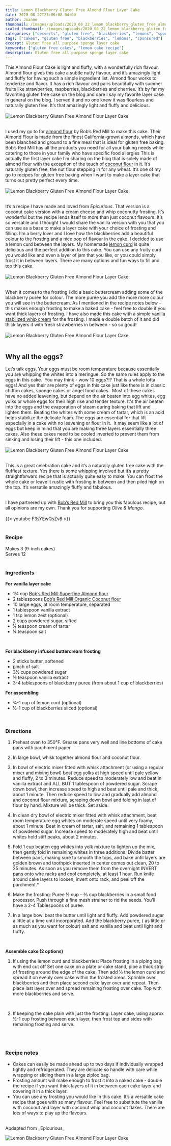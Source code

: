 ```yaml
---
title: Lemon Blackberry Gluten Free Almond Flour Layer Cake
date: 2020-08-22T23:06:08-04:00
author: Joanne
thumbnail: /images/uploads/2020_08_22_lemon_blackberry_gluten_free_almond_flour_layer_cake_1.jpg
scaled_thumbnail: /images/uploads/2020_08_22_lemon_blackberry_gluten_free_almond_flour_layer_cake_0.jpg
categories: ["desserts", "gluten free", "blackberries", "lemons", "sponsored"]
tags: ["cakes", "gluten free", "blackberries", "lemons", "sponsored"]
excerpt: Gluten free all purpose sponge layer cake
keywords: ["gluten free cakes", "lemon cake recipe"]
description: Gluten free all purpose sponge layer cake
---
```


This Almond Flour Cake is light and fluffy, with a wonderfully rich flavour. Almond flour gives this cake a subtle nutty flavour, and it’s amazingly light and fluffy for having such a simple ingredient list. Almond flour works to tenderize and flavor. It has a rich flavour and pairs beautifully with summer fruits like strawberries, raspberries, blackberries and cherries. It’s by far my favoriting gluten free cake on the blog and dare I say my favorite layer cake in general on the blog. I served it and no one knew it was flourless and naturally gluten free. It’s that amazingly light and fluffy and delicious. 
</br>
</br>
![Lemon Blackberry Gluten Free Almond Flour Layer Cake](/images/uploads/2020_08_22_lemon_blackberry_gluten_free_almond_flour_layer_cake_2.jpg)
</br>
</br>

I used my go to for <span class="highlight"><a rel="nofollow" href="https://www.bobsredmill.com/almond-meal-flour.html">almond flour</a></span> by Bob’s Red Mill to make this cake. Their Almond Flour is made from the finest California-grown almonds, which have been blanched and ground to a fine meal that is ideal for gluten free baking. Bobʼs Red Mill has all the products you need for all your baking needs while catering to those in your family who have specific food allergies This is actually the first layer cake I’m sharing on the blog that is solely made of almond flour with the exception of the touch of <span class="highlight"><a rel="nofollow" href="https://www.bobsredmill.com/organic-coconut-flour.html">coconut flour</a></span> in it. It’s naturally gluten free, the nut flour stepping in for any wheat. It’s one of my go to recipes for gluten free baking when I want to make a layer cake that turns out pretty perfect every time. 
</br>
</br>
![Lemon Blackberry Gluten Free Almond Flour Layer Cake](/images/uploads/2020_08_22_lemon_blackberry_gluten_free_almond_flour_layer_cake_3.jpg)
</br>
</br>

It’s a recipe I have made and loved from _Epicurious_. That version is a coconut cake version with a cream cheese and whip coconutty frosting. It’s wonderful but the recipe lends itself to more than just coconut flavours. It’s so versatile and I thought I would share the vanilla version with you that you can use as a base to make a layer cake with your choice of frosting and filling. I’m a berry lover and I love how the blackberries add a beautiful colour to the frosting and a nice pop of flavour in the cake. I decided to use a lemon curd between the layers. My homemade [lemon curd](https://www.oliveandmango.com/how-to-make-a-simple-no-fail-citrus-curd/) is quite delicious and the perfect addition to this cake. 
You can use any fruity curd you would like and even a layer of jam that you like, or you could simply frost it in between layers. There are many options and fun ways to fill and top this cake. 
</br>
</br>
![Lemon Blackberry Gluten Free Almond Flour Layer Cake](/images/uploads/2020_08_22_lemon_blackberry_gluten_free_almond_flour_layer_cake_4.jpg)
</br>
</br>

When it comes to the frosting I did a basic buttercream adding some of the blackberry purée for colour. The more purée you add the more more colour you will see in the buttercream. As I mentioned in the recipe notes below - this makes enough frosting to make a baked cake - feel free to double if you want thick layers of frosting. I have also made this cake with a simple [vanilla stabilized whip cream](https://www.oliveandmango.com/stabilized-whipped-cream/) for the frosting. I made a double batch of it and did thick layers it with fresh strawberries in between - so so good! 
</br>
</br>
![Lemon Blackberry Gluten Free Almond Flour Layer Cake](/images/uploads/2020_08_22_lemon_blackberry_gluten_free_almond_flour_layer_cake_5.jpg)
</br>
</br>

## Why all the eggs? 
Let’s talk eggs. Your eggs must be room temperature because essentially you are whipping the whites into a meringue. So the same rules apply to the eggs in this cake.  You may think - wow 10 eggs?!? That is a whole lotta eggs! And yes their are plenty of eggs in this cake just like there is in classic chiffon cakes, sponge cakes or angel food cakes.  Most of these cakes have no added leavening, but depend on the air beaten into egg whites, egg yolks or whole eggs for their high rise and tender texture. It's the air beaten into the eggs and the evaporation of steam during baking that lift and lighten them. Beating the whites with some cream of tartar, which is an acid helps stabilize the delicate foam. The eggs are essential for that lift especially in a cake with no leavening or flour in it.  It may seem like a lot of eggs but keep in mind that you are making three layers essentially three cakes. Also these cakes need to be cooled inverted to prevent them from sinking and losing their lift - this one included.  
</br>
</br>
![Lemon Blackberry Gluten Free Almond Flour Layer Cake](/images/uploads/2020_08_22_lemon_blackberry_gluten_free_almond_flour_layer_cake_6.jpg)
</br>
</br>

This is a great celebration cake and it’s a naturally gluten free cake with the fluffiest texture. Yes there is some whipping involved but it’s a pretty straightforward recipe that is actually quite easy to make. You can frost the whole cake or leave it rustic with frosting in between and then piled high on the top. It’s versatile amazingly fluffy and fabulous.
</br>
</br>

I have partnered up with <span class="highlight"><a rel="nofollow" href="https://www.bobsredmill.com/?utm_source=TheOliveAndMango&utm_medium=influencer&utm_campaign=bobsredmill">Bob’s Red Mill</a></span> to bring you this fabulous recipe, but all opinions are my own. Thank you for supporting _Olive & Mango_.
</br>
</br>
{{< youtube F3sYEwQsZv8 >}}
</br>
</br>

### Recipe
Makes 3 (9-inch cakes)  
Serves 12 
</br>
</br>

### Ingredients

__For vanilla layer cake__

* <span itemprop="recipeIngredient">1&frac34; cup <span class="highlight"><a rel="nofollow" href="https://www.bobsredmill.com/almond-meal-flour.html">Bob’s Red Mill Superfine Almond flour</a></span></span>
* <span itemprop="recipeIngredient">2 tablespoons <span class="highlight"><a rel="nofollow" href="https://www.bobsredmill.com/organic-coconut-flour.html">Bob’s Red Mill Organic Coconut flour</a></span></span>
* <span itemprop="recipeIngredient">10 large eggs, at room temperature, separated</span>
* <span itemprop="recipeIngredient">1 tablespoon vanilla extract </span>
* <span itemprop="recipeIngredient">1 tsp lemon zest (optional)</span>
* <span itemprop="recipeIngredient">2 cups powdered sugar, sifted </span>
* <span itemprop="recipeIngredient">&frac14; teaspoon cream of tartar</span>
* <span itemprop="recipeIngredient">&frac14; teaspoon salt</span>
</br>

__For blackberry infused buttercream frosting__

* <span itemprop="recipeIngredient">2 sticks butter, softened</span>
* <span itemprop="recipeIngredient">pinch of salt</span>
* <span itemprop="recipeIngredient">3&frac12; cups powdered sugar</span>
* <span itemprop="recipeIngredient">&frac12; teaspoon vanilla extract</span>
* <span itemprop="recipeIngredient">3-4 tablespoons of blackberry puree (from about 1 cup of blackberries)</span>

__For assembling__

* <span itemprop="recipeIngredient">&frac34;-1 cup of lemon curd (optional) </span>
* <span itemprop="recipeIngredient">&frac12;-1 cup of blackberries sliced (optional) </span>
</br>

### Directions

1. Preheat oven to 350°F. Grease pans very well and line bottoms of cake pans with parchment paper

1. In large bowl, whisk together almond flour and coconut flour. 

1. In bowl of electric mixer fitted with whisk attachment (or using a regular mixer and mixing bowl) beat egg yolks at high speed until pale yellow and fluffy, 2 to 3 minutes. Reduce speed to moderately low and beat in vanilla extract and ALL BUT 1 tablespoon of powdered sugar. Scrape down bowl, then increase speed to high and beat until pale and thick, about 1 minute. Then reduce speed to low and gradually add almond and coconut flour mixture, scraping down bowl and folding in last of flour by hand. Mixture will be thick.  Set aside. 

1. In clean dry bowl of electric mixer fitted with whisk attachment, beat room temperature egg whites on moderate speed until very foamy, about 1 minute. Beat in cream of tartar, salt, and remaining 1 tablespoon of powdered  sugar. Increase speed to moderately high and beat until whites hold stiff peaks, about 2 minutes. 

1. Fold 1 cup beaten egg whites into yolk mixture to lighten up the mix, then gently fold in remaining whites in three additions. Divide batter between pans, making sure to smooth the tops, and bake until layers are golden brown and toothpick inserted in center comes out clean, 20 to 25 minutes. As soon as you remove them from the overnight INVERT pans onto wire racks and cool completely, at least 1 hour. Run knife around cake layers to loosen, invert onto rack, and peel off the parchment.*

1. Make the frosting: Puree &frac12; cup – &frac23; cup blackberries in a small food processor. Push through a fine mesh strainer to rid the seeds. You’ll have a 2-4 Tablespoons of puree.

1. In a large bowl beat the butter until light and fluffy. Add powdered sugar a little at a time until incorporated. Add the blackberry puree, ( as little or as much as you want for colour) salt and vanilla and beat until light and fluffy. 
</br>

__Assemble cake (2 options)__

1) If using the lemon curd and blackberries:
Place frosting in a piping bag with end cut off 
Set one cake on a plate or cake stand, pipe a thick strip of frosting around the edge of the cake. Then add &frac12; the lemon curd and spread it on evenly over cake within the frosted areas. Sprinkle over blackberries and then place second cake layer over and repeat. Then place last layer over and spread remaining frosting over cake. Top with more blackberries and serve. 
</br>

2) If keeping the cake plain with just the frosting: Layer cake, using approx &frac12;-1 cup frosting between each layer, then frost top and sides with remaining frosting and serve. 
</br>
</br>

### Recipe notes

* Cakes can easily be made ahead up to two days if individually wrapped tightly and refridgerated. They are delicate so handle with care while wrapping or sliding them in a large ziploc bag.
* Frosting amount will make enough to frost it into a naked cake - double the recipe if you want thick layers of it in between each cake layer and covering it in a thick layer. 
* You can use any frosting you would like in this cake. It’s a versatile cake recipe that goes with so many flavour. Feel free to substitute the vanilla with coconut and layer with coconut whip and coconut flakes. There are lots of ways to play up the flavours. 

</br>
Apdapted from _Epicurious_
</br>

![Lemon Blackberry Gluten Free Almond Flour Layer Cake](/images/uploads/2020_08_22_lemon_blackberry_gluten_free_almond_flour_layer_cake_7.jpg)